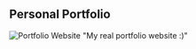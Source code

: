 ## Personal Portfolio

![Portfolio Website](https://i.ibb.co/WgPMpts/image.png)
"My real portfolio website :)" 
